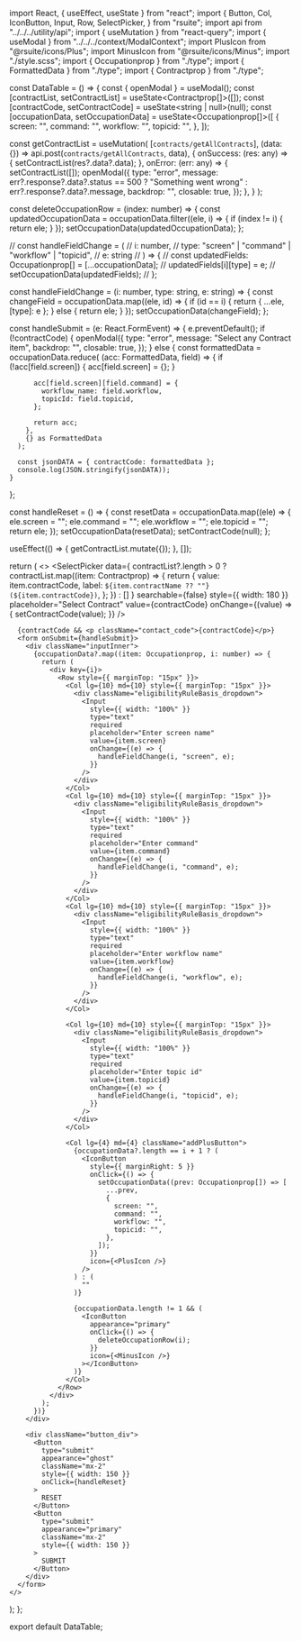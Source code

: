 import React, { useEffect, useState } from "react";
import {
  Button,
  Col,
  IconButton,
  Input,
  Row,
  SelectPicker,
} from "rsuite";
import api from "../../../utility/api";
import { useMutation } from "react-query";
import { useModal } from "../../../context/ModalContext";
import PlusIcon from "@rsuite/icons/Plus";
import MinusIcon from "@rsuite/icons/Minus";
import "./style.scss";
import { Occupationprop } from "./type";
import { FormattedData } from "./type";
import { Contractprop } from "./type";

const DataTable = () => {
  const { openModal } = useModal();
  const [contractList, setContractList] = useState<Contractprop[]>([]);
  const [contractCode, setContractCode] = useState<string | null>(null);
  const [occupationData, setOccupationData] = useState<Occupationprop[]>([
    {
      screen: "",
      command: "",
      workflow: "",
      topicid: "",
    },
  ]);

  const getContractList = useMutation(
    [`contracts/getAllContracts`],
    (data: {}) => api.post(`contracts/getAllContracts`, data),
    {
      onSuccess: (res: any) => {
        setContractList(res?.data?.data);
      },
      onError: (err: any) => {
        setContractList([]);
        openModal({
          type: "error",
          message:
            err?.response?.data?.status == 500
              ? "Something went wrong"
              : err?.response?.data?.message,
          backdrop: "",
          closable: true,
        });
      },
    }
  );

  const deleteOccupationRow = (index: number) => {
    const updatedOccupationData = occupationData.filter((ele, i) => {
      if (index != i) {
        return ele;
      }
    });
    setOccupationData(updatedOccupationData);
  };

  // const handleFieldChange = (
  //   i: number,
  //   type: "screen" | "command" | "workflow" | "topicid",
  //   e: string
  // ) => {
  //   const updatedFields: Occupationprop[] = [...occupationData];
  //   updatedFields[i][type] = e;
  //   setOccupationData(updatedFields);
  // };

  const handleFieldChange = (i: number, type: string, e: string) => {
    const changeField = occupationData.map((ele, id) => {
      if (id == i) {
        return { ...ele, [type]: e };
      } else {
        return ele;
      }
    });
    setOccupationData(changeField);
  };

  const handleSubmit = (e: React.FormEvent<HTMLFormElement>) => {
    e.preventDefault();
    if (!contractCode) {
      openModal({
        type: "error",
        message: "Select any Contract item",
        backdrop: "",
        closable: true,
      });
    } else {
      const formattedData = occupationData.reduce(
        (acc: FormattedData, field) => {
          if (!acc[field.screen]) {
            acc[field.screen] = {};
          }

          acc[field.screen][field.command] = {
            workflow_name: field.workflow,
            topicId: field.topicid,
          };

          return acc;
        },
        {} as FormattedData
      );

      const jsonDATA = { contractCode: formattedData };
      console.log(JSON.stringify(jsonDATA));
    }
  };

  const handleReset = () => {
    const resetData = occupationData.map((ele) => {
      ele.screen = "";
      ele.command = "";
      ele.workflow = "";
      ele.topicid = "";
      return ele;
    });
    setOccupationData(resetData);
    setContractCode(null);
  };

  useEffect(() => {
    getContractList.mutate({});
  }, []);

  return (
    <>
      <SelectPicker
        data={
          contractList?.length > 0
            ? contractList.map((item: Contractprop) => {
                return {
                  value: item.contractCode,
                  label: `${item.contractName ?? ""} (${item.contractCode})`,
                };
              })
            : []
        }
        searchable={false}
        style={{ width: 180 }}
        placeholder="Select Contract"
        value={contractCode}
        onChange={(value) => {
          setContractCode(value);
        }}
      />

      {contractCode && <p className="contact_code">{contractCode}</p>}
      <form onSubmit={handleSubmit}>
        <div className="inputInner">
          {occupationData?.map((item: Occupationprop, i: number) => {
            return (
              <div key={i}>
                <Row style={{ marginTop: "15px" }}>
                  <Col lg={10} md={10} style={{ marginTop: "15px" }}>
                    <div className="eligibilityRuleBasis_dropdown">
                      <Input
                        style={{ width: "100%" }}
                        type="text"
                        required
                        placeholder="Enter screen name"
                        value={item.screen}
                        onChange={(e) => {
                          handleFieldChange(i, "screen", e);
                        }}
                      />
                    </div>
                  </Col>
                  <Col lg={10} md={10} style={{ marginTop: "15px" }}>
                    <div className="eligibilityRuleBasis_dropdown">
                      <Input
                        style={{ width: "100%" }}
                        type="text"
                        required
                        placeholder="Enter command"
                        value={item.command}
                        onChange={(e) => {
                          handleFieldChange(i, "command", e);
                        }}
                      />
                    </div>
                  </Col>
                  <Col lg={10} md={10} style={{ marginTop: "15px" }}>
                    <div className="eligibilityRuleBasis_dropdown">
                      <Input
                        style={{ width: "100%" }}
                        type="text"
                        required
                        placeholder="Enter workflow name"
                        value={item.workflow}
                        onChange={(e) => {
                          handleFieldChange(i, "workflow", e);
                        }}
                      />
                    </div>
                  </Col>

                  <Col lg={10} md={10} style={{ marginTop: "15px" }}>
                    <div className="eligibilityRuleBasis_dropdown">
                      <Input
                        style={{ width: "100%" }}
                        type="text"
                        required
                        placeholder="Enter topic id"
                        value={item.topicid}
                        onChange={(e) => {
                          handleFieldChange(i, "topicid", e);
                        }}
                      />
                    </div>
                  </Col>

                  <Col lg={4} md={4} className="addPlusButton">
                    {occupationData?.length == i + 1 ? (
                      <IconButton
                        style={{ marginRight: 5 }}
                        onClick={() => {
                          setOccupationData((prev: Occupationprop[]) => [
                            ...prev,
                            {
                              screen: "",
                              command: "",
                              workflow: "",
                              topicid: "",
                            },
                          ]);
                        }}
                        icon={<PlusIcon />}
                      />
                    ) : (
                      ""
                    )}

                    {occupationData.length != 1 && (
                      <IconButton
                        appearance="primary"
                        onClick={() => {
                          deleteOccupationRow(i);
                        }}
                        icon={<MinusIcon />}
                      ></IconButton>
                    )}
                  </Col>
                </Row>
              </div>
            );
          })}
        </div>

        <div className="button_div">
          <Button
            type="submit"
            appearance="ghost"
            className="mx-2"
            style={{ width: 150 }}
            onClick={handleReset}
          >
            RESET
          </Button>
          <Button
            type="submit"
            appearance="primary"
            className="mx-2"
            style={{ width: 150 }}
          >
            SUBMIT
          </Button>
        </div>
      </form>
    </>
  );
};

export default DataTable;

